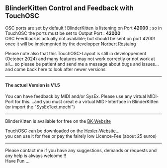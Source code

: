 ## BlinderKitten  Control and Feedback with TouchOSC   
OSC ports are set by default ! BlinderKitten is listening on Port **42000** ; so in TouchOSC the ports must be set to  Output Port : **42000**    
OSC Feedback is actually not available; but should be sent on port  42001 once it will be implemented by the developper [Norbert Rostaing](https://github.com/norbertrostaing/)

Please note also that this TouchOSC-Layout is still in developpement (October 2024) and many features may not work correctly or not work at all... so please be patient and send me a message about bugs and issues... and come back here to look after newer versions     

---
#### The actuel Version is  V1.5   
You can have feedback by MIDI and/or SysEx. Please use any virtual MIDI-Port for this....and you must creat e a virtual MIDI-Interface in BlinderKitten (or import the "SysExText.mochi")

---
BlinderKitten is available for free on the [BK-Website](https://blinderkitten.lighting/)    

TouchOSC can be downloaded on the [Hexler-Website](https://hexler.net/touchosc)...    
you can use it for free or pay the fairely low Licence-Fee (about 25 euros)

---
Please contact me if you have any suggestions, demands or requests and any help is always welcome !!   
Have Fun ... 

